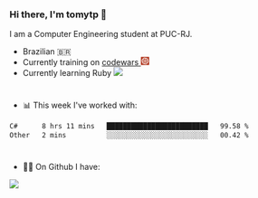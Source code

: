 ### Hi there, I'm tomytp 👋

I am a Computer Engineering student at PUC-RJ.
- Brazilian 🇧🇷
- Currently training on  <a href="https://www.codewars.com/" target="_blank"> codewars </a><img src="Images/codewars.svg" width="15"/>
- Currently learning Ruby  <img src="https://upload.wikimedia.org/wikipedia/commons/7/73/Ruby_logo.svg" width="15"/>

#
- 📊 This week I've worked with:
<!--START_SECTION:waka-->
```text
C#      8 hrs 11 mins   █████████████████████████   99.58 % 
Other   2 mins          ░░░░░░░░░░░░░░░░░░░░░░░░░   00.42 % 
```
<!--END_SECTION:waka-->

#
- :man_technologist: On Github I have:

<img height="200em" src="https://github-readme-stats.vercel.app/api?username=tomytp&show_icons=true&hide_border=true&&count_private=true&include_all_commits=true&theme=material-palenight&hide_title=true" />  
